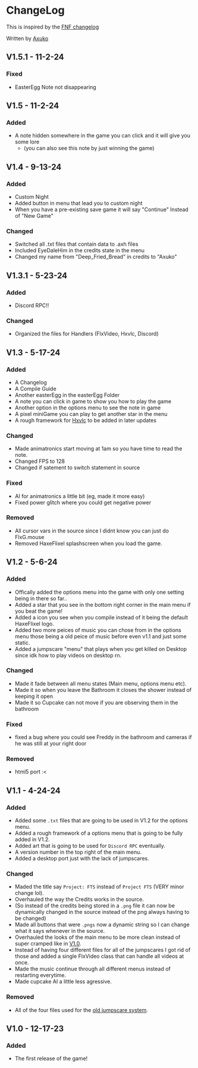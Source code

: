 # ChangeLog
This is inspired by the [FNF changelog](https://github.com/FunkinCrew/Funkin/blob/main/CHANGELOG.md?plain=1)

Written by [Axuko](https://github.com/Ethan-makes-music?tab=repositories)

## V1.5.1 - 11-2-24
### Fixed
- EasterEgg Note not disappearing

## V1.5 - 11-2-24
### Added
- A note hidden somewhere in the game you can click and it will give you some lore
    - (you can also see this note by just winning the game)

## V1.4 - 9-13-24
### Added
- Custom Night
- Added button in menu that lead you to custom night
- When you have a pre-existing save game it will say "Continue" Instead of "New Game"
### Changed
- Switched all .txt files that contain data to .axh files
- Included EyeDaleHim in the credits state in the menu 
- Changed my name from "Deep_Fried_Bread" in credits to "Axuko"

## V1.3.1 - 5-23-24
### Added
- Discord RPC!!
### Changed
- Organized the files for Handlers (FlxVideo, Hxvlc, Discord) 

## V1.3 - 5-17-24
### Added
- A Changelog
- A Compile Guide
- Another easterEgg in the easterEgg Folder
- A note you can click in game to show you how to play the game
- Another option in the options menu to see the note in game
- A pixel miniGame you can play to get another star in the menu
- A rough framework for [Hxvlc](https://github.com/MAJigsaw77/hxvlc) to be added in later updates
### Changed
- Made animatronics start moving at 1am so you have time to read the note.
- Changed FPS to 128
- Changed if satement to switch statement in source
### Fixed
- AI for animatronics a little bit (eg, made it more easy)
- Fixed power glitch where you could get negative power
### Removed
- All cursor vars in the source since I didnt know you can just do FlxG.mouse 
- Removed HaxeFlixel splashscreen when you load the game.

## V1.2 - 5-6-24
### Added
- Offically added the options menu into the game with only one setting being in there so far..
- Added a star that you see in the bottom right corner in the main menu if you beat the game!
- Added a icon you see when you compile instead of it being the default HaxeFlixel logo.
- Added two more peices of music you can chose from in the options menu those being a old peice of music before even v1.1 and just some static.
- Added a jumpscare "menu" that plays when you get killed on Desktop since idk how to play videos on desktop rn.
### Changed
- Made it fade between all menu states (Main menu, options menu etc).
- Made it so when you leave the Bathroom it closes the shower instead of keeping it open
- Made it so Cupcake can not move if you are observing them in the bathroom
### Fixed
- fixed a bug where you could see Freddy in the bathroom and cameras if he was still at your right door
### Removed
- html5 port :<

## V1.1 - 4-24-24
### Added
- Added some `.txt` files that are going to be used in V1.2 for the options menu.
- Added a rough framework of a options menu that is going to be fully added in V1.2.
- Added art that is going to be used for `Discord RPC` eventually.
- A version number in the top right of the main menu.
- Added a desktop port just with the lack of jumpscares. 
### Changed
- Maded the title say `Project: FTS` instead of `Project FTS` (VERY minor change lol).
- Overhauled the way the Credits works in the source.
 - (So instead of the credits being stored in a `.png` file it can now be dynamically changed in the source instead of the png always having to be changed)
- Made all buttons that were `.pngs` now a dynamic string so I can change what it says whenever in the source.
- Overhauled the looks of the main menu to be more clean instead of super cramped like in [V1.0](https://github.com/Ethan-makes-music/Project-FTS/releases/tag/V1.0).
- Instead of having four different files for all of the jumpscares I got rid of those and added a single FlxVideo class that can handle all videos at once.
- Made the music continue through all different menus instead of restarting everytime.
- Made cupcake AI a little less agressive.
### Removed
- All of the four files used for the [old jumpscare system](https://github.com/Ethan-makes-music/Project-FTS/commit/722434fe766dd92cb87fffb8bcb86f2a215c2fdf#diff-c5218dc973bdf4f6f12992255a227ccea05b245771ad552c82ef14ce95ef77ae).

## V1.0 - 12-17-23
### Added
- The first release of the game!
